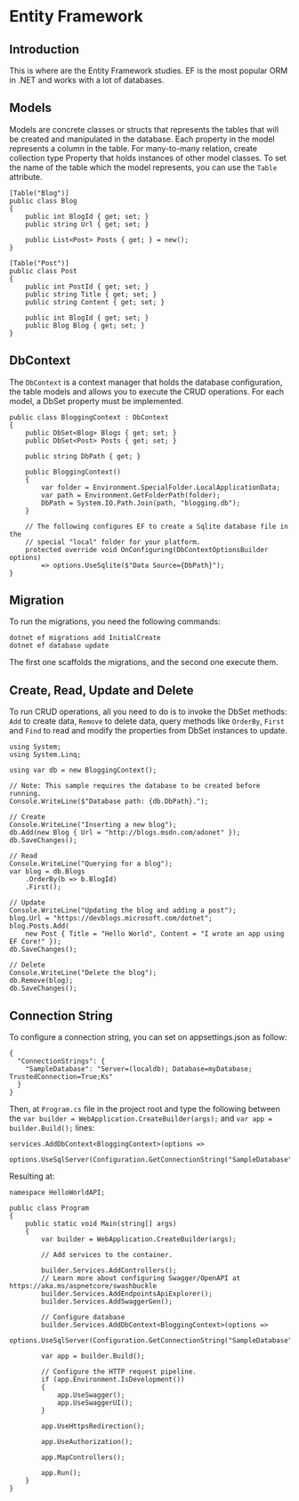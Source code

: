 # Entity Framework

## Introduction

This is where are the Entity Framework studies. EF is the most popular ORM in .NET and works with a lot of databases.


## Models

Models are concrete classes or structs that represents the tables that will be created and manipulated in the database. Each property in the model represents a column in the table. For many-to-many relation, create collection type Property that holds instances of other model classes. To set the name of the table which the model represents, you can use the `Table` attribute.

```
[Table("Blog")]
public class Blog
{
    public int BlogId { get; set; }
    public string Url { get; set; }

    public List<Post> Posts { get; } = new();
}

[Table("Post")]
public class Post
{
    public int PostId { get; set; }
    public string Title { get; set; }
    public string Content { get; set; }

    public int BlogId { get; set; }
    public Blog Blog { get; set; }
}
```


## DbContext

The `DbContext` is a context manager that holds the database configuration, the table models and allows you to execute the CRUD operations. For each model, a DbSet property must be implemented.

```
public class BloggingContext : DbContext
{
    public DbSet<Blog> Blogs { get; set; }
    public DbSet<Post> Posts { get; set; }

    public string DbPath { get; }

    public BloggingContext()
    {
        var folder = Environment.SpecialFolder.LocalApplicationData;
        var path = Environment.GetFolderPath(folder);
        DbPath = System.IO.Path.Join(path, "blogging.db");
    }

    // The following configures EF to create a Sqlite database file in the
    // special "local" folder for your platform.
    protected override void OnConfiguring(DbContextOptionsBuilder options)
        => options.UseSqlite($"Data Source={DbPath}");
}
```


## Migration

To run the migrations, you need the following commands:

```
dotnet ef migrations add InitialCreate
dotnet ef database update
```

The first one scaffolds the migrations, and the second one execute them.


## Create, Read, Update and Delete

To run CRUD operations, all you need to do is to invoke the DbSet methods: `Add` to create data, `Remove` to delete data, query methods like `OrderBy`, `First` and `Find` to read and modify the properties from DbSet instances to update.

```
using System;
using System.Linq;

using var db = new BloggingContext();

// Note: This sample requires the database to be created before running.
Console.WriteLine($"Database path: {db.DbPath}.");

// Create
Console.WriteLine("Inserting a new blog");
db.Add(new Blog { Url = "http://blogs.msdn.com/adonet" });
db.SaveChanges();

// Read
Console.WriteLine("Querying for a blog");
var blog = db.Blogs
    .OrderBy(b => b.BlogId)
    .First();

// Update
Console.WriteLine("Updating the blog and adding a post");
blog.Url = "https://devblogs.microsoft.com/dotnet";
blog.Posts.Add(
    new Post { Title = "Hello World", Content = "I wrote an app using EF Core!" });
db.SaveChanges();

// Delete
Console.WriteLine("Delete the blog");
db.Remove(blog);
db.SaveChanges();
```


## Connection String

To configure a connection string, you can set on appsettings.json as follow:

```
{
  "ConnectionStrings": {
    "SampleDatabase": "Server=(localdb); Database=myDatabase; TrustedConnection=True;Ks"
  }
}
```


Then, at `Program.cs` file in the project root and type the following between the `var builder = WebApplication.CreateBuilder(args);` and `var app = builder.Build();` lines:

```
services.AddDbContext<BloggingContext>(options =>
    options.UseSqlServer(Configuration.GetConnectionString("SampleDatabase")));
```

Resulting at:

```
namespace HelloWorldAPI;

public class Program
{
    public static void Main(string[] args)
    {
        var builder = WebApplication.CreateBuilder(args);

        // Add services to the container.

        builder.Services.AddControllers();
        // Learn more about configuring Swagger/OpenAPI at https://aka.ms/aspnetcore/swashbuckle
        builder.Services.AddEndpointsApiExplorer();
        builder.Services.AddSwaggerGen();

        // Configure database
        builder.Services.AddDbContext<BloggingContext>(options =>
            options.UseSqlServer(Configuration.GetConnectionString("SampleDatabase")));

        var app = builder.Build();

        // Configure the HTTP request pipeline.
        if (app.Environment.IsDevelopment())
        {
            app.UseSwagger();
            app.UseSwaggerUI();
        }

        app.UseHttpsRedirection();

        app.UseAuthorization();

        app.MapControllers();

        app.Run();
    }
}
```